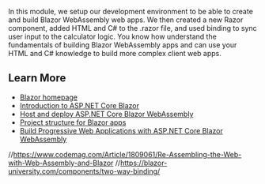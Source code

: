 In this module, we setup our development environment to be able to create and build Blazor WebAssembly web apps. We then created a new Razor component, added HTML and C# to the .razor file, and used binding to sync user input to the calculator logic. You know how understand the fundamentals of building Blazor WebAssembly apps and can use your HTML and C# knowledge to build more complex client web apps.

## Learn More
- [Blazor homepage](https://dotnet.microsoft.com/apps/aspnet/web-apps/blazor)
- [Introduction to ASP.NET Core Blazor](https://docs.microsoft.com/aspnet/core/blazor/?)
- [Host and deploy ASP.NET Core Blazor WebAssembly](https://docs.microsoft.com/aspnet/core/host-and-deploy/blazor/webassembly)
- [Project structure for Blazor apps](https://docs.microsoft.com/dotnet/architecture/blazor-for-web-forms-developers/project-structure)
- [Build Progressive Web Applications with ASP.NET Core Blazor WebAssembly](https://docs.microsoft.com/aspnet/core/blazor/progressive-web-app)

//https://www.codemag.com/Article/1809061/Re-Assembling-the-Web-with-Web-Assembly-and-Blazor
//https://blazor-university.com/components/two-way-binding/